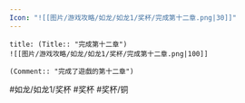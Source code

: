 ```yaml
---
Icon: "![[图片/游戏攻略/如龙/如龙1/奖杯/完成第十二章.png|30]]"
---
```

```ad-common-bronze-trophy
title: (Title:: "完成第十二章")
![[图片/游戏攻略/如龙/如龙1/奖杯/完成第十二章.png|100]]

(Comment:: "完成了遊戲的第十二章")
```

#如龙/如龙1/奖杯 #奖杯 #奖杯/铜
